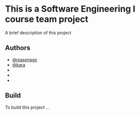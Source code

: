 # This is a Software Engineering I course team project
A brief description of this project

## Authors

- [@niasenago](https://www.github.com/niasenago)
- [@kara](https://github.com/ErnestasKaralius)
-
-
-

## Build 
To build this project ...